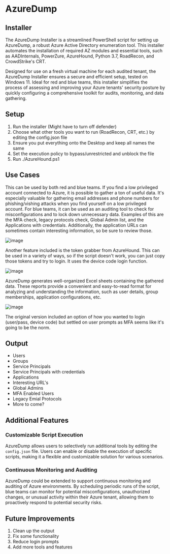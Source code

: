 # AzureDump

## Installer

The AzureDump Installer is a streamlined PowerShell script for setting up AzureDump, a robust Azure Active Directory enumeration tool. This installer automates the installation of required AZ modules and essential tools, such as AADInternals, PowerZure, AzureHound, Python 3.7, RoadRecon, and CrowdStrike's CRT.

Designed for use on a fresh virtual machine for each audited tenant, the AzureDump Installer ensures a secure and efficient setup, tested on Windows 11. Ideal for red and blue teams, this installer simplifies the process of assessing and improving your Azure tenants' security posture by quickly configuring a comprehensive toolkit for audits, monitoring, and data gathering.

## Setup

1. Run the installer (Might have to turn off defender)
2. Choose what other tools you want to run (RoadRecon, CRT, etc.) by editing the config.json file
3. Ensure you put everything onto the Desktop and keep all names the same
4. Set the execution policy to bypass/unrestricted and unblock the file
5. Run ./AzureHound.ps1

## Use Cases

This can be used by both red and blue teams. If you find a low privileged account connected to Azure, it is possible to gather a ton of useful data. It's especially valuable for gathering email addresses and phone numbers for phishing/vishing attacks when you find yourself on a low privileged account. For blue teams, it can be used as an auditing tool to check for misconfigurations and to lock down unnecessary data. Examples of this are the MFA check, legacy protocols check, Global Admin list, and the Applications with credentials. Additionally, the application URLs can sometimes contain interesting information, so be sure to review those.

![image](https://user-images.githubusercontent.com/78559938/232848475-d0c0d2d8-d9ed-41f0-8d62-cafeaf586682.png)

Another feature included is the token grabber from AzureHound. This can be used in a variety of ways, so if the script doesn't work, you can just copy those tokens and try to login. It uses the device code login function.

![image](https://user-images.githubusercontent.com/78559938/232844448-31824177-896a-4278-8923-8b8adb54756d.png)

AzureDump generates well-organized Excel sheets containing the gathered data. These reports provide a convenient and easy-to-read format for analyzing and understanding the information, such as user details, group memberships, application configurations, etc. 

![image](https://user-images.githubusercontent.com/78559938/232847818-549015ac-a86e-46f4-8693-aebecec60942.png)

The original version included an option of how you wanted to login (user/pass, device code) but settled on user prompts as MFA seems like it's going to be the norm.

## Output
- Users
- Groups
- Service Principals
- Service Principals with credentials
- Applications
- Interesting URL's
- Global Admins
- MFA Enabled Users
- Legacy Emial Protocols 
- More to come? 

## Additional Features

### Customizable Script Execution

AzureDump allows users to selectively run additional tools by editing the `config.json` file. Users can enable or disable the execution of specific scripts, making it a flexible and customizable solution for various scenarios.

### Continuous Monitoring and Auditing

AzureDump could be extended to support continuous monitoring and auditing of Azure environments. By scheduling periodic runs of the script, blue teams can monitor for potential misconfigurations, unauthorized changes, or unusual activity within their Azure tenant, allowing them to proactively respond to potential security risks.

## Future Improvements

1. Clean up the output
2. Fix some functionality
3. Reduce login prompts
4. Add more tools and features
